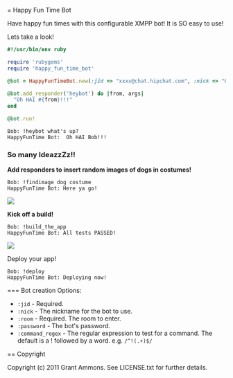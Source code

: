 
= Happy Fun Time Bot

Have happy fun times with this configurable XMPP bot!  It is SO easy to use!

Lets take a look!

```ruby
#!/usr/bin/env ruby

require 'rubygems'
require 'happy_fun_time_bot'

@bot = HappyFunTimeBot.new(:jid => "xxxx@chat.hipchat.com", :nick => "HappyFunTime Bot", :room => "123_your_talk_chan@conf.hipchat.com", :password => "xxxx")

@bot.add_responder('heybot') do |from, args|
  "Oh HAI #{from}!!!"
end

@bot.run!
```

```
Bob: !heybot what's up?
HappyFunTime Bot:  Oh HAI Bob!!!
```

### So many IdeazzZz!!

**Add responders to insert random images of dogs in costumes!**

```
Bob: !findimage dog costume
HappyFunTime Bot: Here ya go!
```
![](http://spoilurpets.com/images/Lobster%20Paws%20Dog%20Costume.JPG)


**Kick off a build!**

```
Bob: !build_the_app
HappyFunTime Bot: All tests PASSED!
```
![](http://thehairpin.com/wp-content/uploads/2010/12/womanpic1001_228x342.jpeg)

Deploy your app!
```
Bob: !deploy
HappyFunTime Bot: Deploying now!
```

=== Bot creation Options:

* `:jid` - Required.
* `:nick` - The nickname for the bot to use.
* `:room` - Required.  The room to enter.
* `:password` - The bot's password.
* `:command_regex` - The regular expression to test for a command.  The default is a ! followed by a word.  e.g. `/^!(.+)$/`

== Copyright

Copyright (c) 2011 Grant Ammons. See LICENSE.txt for further details.
